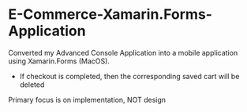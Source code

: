# E-Commerce-Xamarin.Forms-Application
Converted my Advanced Console Application into a  mobile application using Xamarin.Forms (MacOS). 

- If checkout is completed, then the corresponding saved cart will be deleted 

Primary focus is on implementation, NOT design
